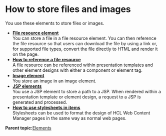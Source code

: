 # How to store files and images

You use these elements to store files or images.

-   **[File resource element](../wcm/wcm_dev_elements_fileresource.md)**  
You can store a file in a file resource element. You can then reference the file resource so that users can download the file by using a link or, for supported file types, convert the file directly to HTML and render it on the page.
-   **[How to reference a file resource](../panel_help/wcm_dev_elements_fileresource_referencing.md)**  
A file resource can be referenced within presentation templates and other element designs with either a component or element tag.
-   **[Image element](../wcm/wcm_dev_elements_image.md)**  
You store an image in an image element.
-   **[JSP elements](../wcm/wcm_dev_elements_jsp.md)**  
You use a JSP element to store a path to a JSP. When rendered within a presentation template or element design, a request to a JSP is generated and processed.
-   **[How to use stylesheets in items](../wcm/wcm_dev_style-sheets.md)**  
Stylesheets can be used to format the design of HCL Web Content Manager pages in the same way as normal web pages.

**Parent topic:**[Elements](../wcm/wcm_build.md)

